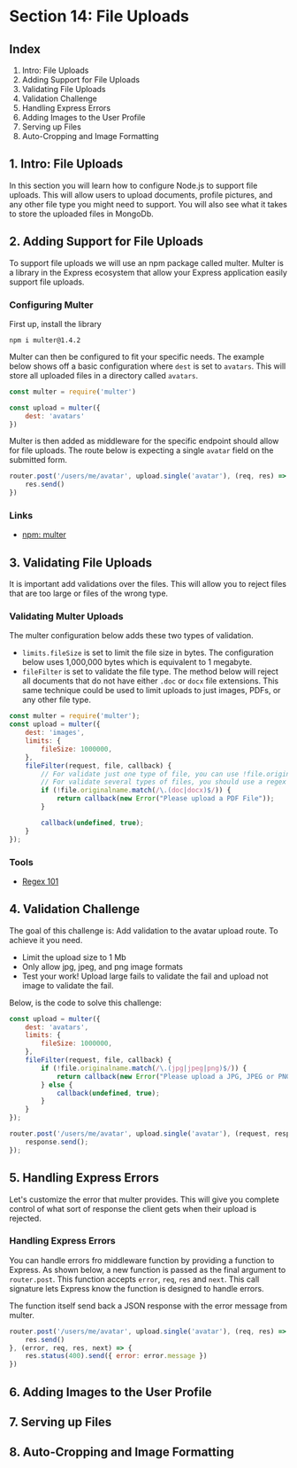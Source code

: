# Section 14: File Uploads

## Index
1. Intro: File Uploads
2. Adding Support for File Uploads
3. Validating File Uploads
4. Validation Challenge
5. Handling Express Errors
6. Adding Images to the User Profile
7. Serving up Files
8. Auto-Cropping and Image Formatting

## 1. Intro: File Uploads
In this section you will learn how to configure Node.js to support file uploads. This will allow users to upload documents, profile pictures, and any other file type you might need to support. You will also see what it takes to store the uploaded files in MongoDb.

## 2. Adding Support for File Uploads
To support file uploads we will use an npm package called multer. Multer is a library in the Express ecosystem that allow your Express application easily support file uploads.

### Configuring Multer
First up, install the library

```
npm i multer@1.4.2
```

Multer can then be configured to fit your specific needs. The example below shows off a basic configuration where `dest` is set to `avatars`. This will store all uploaded files in a directory called `avatars`.

```js
const multer = require('multer')

const upload = multer({
    dest: 'avatars'
})
```

Multer is then added as middleware for the specific endpoint should allow for file uploads. The route below is expecting a single `avatar`  field on the submitted form.

```js
router.post('/users/me/avatar', upload.single('avatar'), (req, res) => {
    res.send()
})
```

### Links
+ [npm: multer](https://www.npmjs.com/package/multer)

## 3. Validating File Uploads
It is important add validations over the files. This will allow you to reject files that are too large or files of the wrong type.

### Validating Multer Uploads
The multer configuration below adds these two types of validation.

+ `limits.fileSize` is set to limit the file size in bytes. The configuration below uses 1,000,000 bytes which is equivalent to 1 megabyte.
+ `fileFilter` is set to validate the file type. The method below will reject all documents that do not have either `.doc` or `docx` file extensions. This same technique could be used to limit uploads to just images, PDFs, or any other file type.

```js
const multer = require('multer');
const upload = multer({
    dest: 'images',
    limits: {
        fileSize: 1000000,
    },
    fileFilter(request, file, callback) {
        // For validate just one type of file, you can use !file.originalname.endsWith('.pdf'))
        // For validate several types of files, you should use a regex as shown below
        if (!file.originalname.match(/\.(doc|docx)$/)) {
            return callback(new Error("Please upload a PDF File"));
        }

        callback(undefined, true);
    }
});
```

### Tools
+ [Regex 101](https://regex101.com/)

## 4. Validation Challenge
The goal of this challenge is: Add validation to the avatar upload route. To achieve it you need.

+ Limit the upload size to 1 Mb
+ Only allow jpg, jpeg, and png image formats
+ Test your work! Upload large fails to validate the fail and upload not image to validate the fail.

Below, is the code to solve this challenge:

```js
const upload = multer({
    dest: 'avatars',
    limits: {
        fileSize: 1000000,
    },
    fileFilter(request, file, callback) {
        if (!file.originalname.match(/\.(jpg|jpeg|png)$/)) {
            return callback(new Error("Please upload a JPG, JPEG or PNG file."));
        } else {
            callback(undefined, true);
        }
    }
});

router.post('/users/me/avatar', upload.single('avatar'), (request, response) => {
    response.send();
});
```

## 5. Handling Express Errors
Let's customize the error that multer provides. This will give you complete control of what sort of response the client gets when their upload is rejected.

### Handling Express Errors
You can handle errors fro middleware function by providing a function to Express. As shown below, a new function is passed as the final argument to `router.post`. This function accepts `error`, `req`, `res` and `next`. This call signature lets Express know the function is designed to handle errors.

The function itself send back a JSON response with the error message from multer.

```js
router.post('/users/me/avatar', upload.single('avatar'), (req, res) => {
    res.send()
}, (error, req, res, next) => {
    res.status(400).send({ error: error.message })
})
```

## 6. Adding Images to the User Profile
## 7. Serving up Files
## 8. Auto-Cropping and Image Formatting
